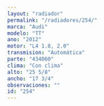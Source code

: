 ```yaml
---
layout: "radiador"
permalink: "/radiadores/254/"
marca: "Audi"
modelo: "TT"
ano: "2012"
motor: "L4 1.8, 2.0"
transmision: "Automática"
parte: "434060"
clima: "Con clima"
alto: "25 5/8"
ancho: "17 3/4"
observaciones: ""
id: "254"
---
```


